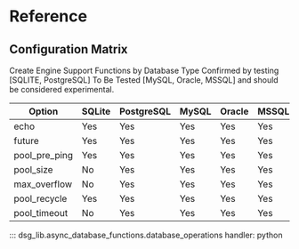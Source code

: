 # Reference

## Configuration Matrix

Create Engine Support Functions by Database Type Confirmed by testing [SQLITE, PostgreSQL] To Be Tested [MySQL, Oracle, MSSQL] and should be considered experimental.

| Option        | SQLite | PostgreSQL | MySQL | Oracle | MSSQL |
|---------------|--------|------------|-------|--------|-------|
| echo          | Yes    | Yes        | Yes   | Yes    | Yes   |
| future        | Yes    | Yes        | Yes   | Yes    | Yes   |
| pool_pre_ping | Yes    | Yes        | Yes   | Yes    | Yes   |
| pool_size     | No     | Yes        | Yes   | Yes    | Yes   |
| max_overflow  | No     | Yes        | Yes   | Yes    | Yes   |
| pool_recycle  | Yes    | Yes        | Yes   | Yes    | Yes   |
| pool_timeout  | No     | Yes        | Yes   | Yes    | Yes   |


::: dsg_lib.async_database_functions.database_operations
    handler: python